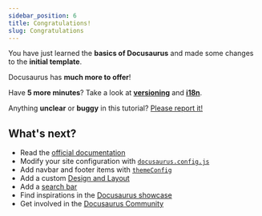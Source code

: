 ```yaml
---
sidebar_position: 6
title: Congratulations!
slug: Congratulations
---
```

You have just learned the **basics of Docusaurus** and made some changes to the **initial template**.

Docusaurus has **much more to offer**!

Have **5 more minutes**? Take a look at **[versioning](../tutorial-extras/manage-docs-versions.md)** and **[i18n](../tutorial-extras/translate-your-site.md)**.

Anything **unclear** or **buggy** in this tutorial? [Please report it!](https://github.com/facebook/docusaurus/discussions/4610)

## What's next?

* Read the [official documentation](https://docusaurus.io/)
* Modify your site configuration with [`docusaurus.config.js`](https://docusaurus.io/docs/api/docusaurus-config)
* Add navbar and footer items with [`themeConfig`](https://docusaurus.io/docs/api/themes/configuration)
* Add a custom [Design and Layout](https://docusaurus.io/docs/styling-layout)
* Add a [search bar](https://docusaurus.io/docs/search)
* Find inspirations in the [Docusaurus showcase](https://docusaurus.io/showcase)
* Get involved in the [Docusaurus Community](https://docusaurus.io/community/support)